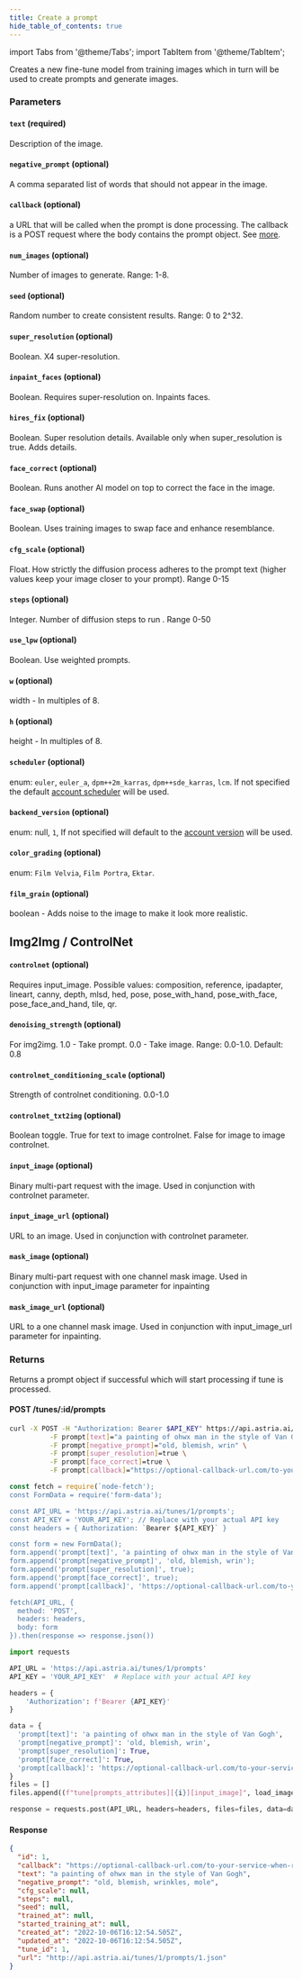 ```yaml
---
title: Create a prompt
hide_table_of_contents: true
---
```


import Tabs from '@theme/Tabs';
import TabItem from '@theme/TabItem';

<div className="api-method">
<div>

Creates a new fine-tune model from training images which in turn will be used to create prompts and generate images.

### Parameters

#### `text` (required) 
Description of the image.

#### `negative_prompt` (optional) 
A comma separated list of words that should not appear in the image.

#### `callback` (optional) 
a URL that will be called when the prompt is done processing. The callback is a POST request where the body contains the prompt object. See [more](/docs/api/overview#callbacks).

#### `num_images` (optional) 
Number of images to generate. Range: 1-8.

#### `seed` (optional) 
Random number to create consistent results. Range: 0 to 2^32.

#### `super_resolution` (optional) 
Boolean. X4 super-resolution.

#### `inpaint_faces` (optional) 
Boolean. Requires super-resolution on. Inpaints faces.

#### `hires_fix` (optional) 
Boolean. Super resolution details. Available only when super_resolution is true. Adds details.

#### `face_correct` (optional) 
Boolean. Runs another AI model on top to correct the face in the image.

#### `face_swap` (optional) 
Boolean. Uses training images to swap face and enhance resemblance.

#### `cfg_scale` (optional) 
Float. How strictly the diffusion process adheres to the prompt text (higher values keep your image closer to your prompt). Range 0-15

#### `steps` (optional) 
Integer. Number of diffusion steps to run . Range 0-50

#### `use_lpw` (optional) 
Boolean. Use weighted prompts.

#### `w` (optional) 
width - In multiples of 8.

#### `h` (optional) 
height - In multiples of 8.

#### `scheduler` (optional) 
enum: `euler`, `euler_a`, `dpm++2m_karras`, `dpm++sde_karras`, `lcm`. If not specified the default [account scheduler](https://www.astria.ai/users/edit) will be used.

#### `backend_version` (optional) 
enum: null, `1`, If not specified will default to the [account version](https://www.astria.ai/users/edit) will be used.

#### `color_grading` (optional) 
enum: `Film Velvia`, `Film Portra`, `Ektar`.

#### `film_grain` (optional)
boolean - Adds noise to the image to make it look more realistic.

## Img2Img / ControlNet

#### `controlnet` (optional) 
Requires input_image. Possible values: composition, reference, ipadapter, lineart, canny, depth, mlsd, hed, pose, pose_with_hand, pose_with_face, pose_face_and_hand, tile, qr.

#### `denoising_strength` (optional)
For img2img. 1.0 - Take prompt. 0.0 - Take image. Range: 0.0-1.0. Default: 0.8

#### `controlnet_conditioning_scale` (optional) 
Strength of controlnet conditioning. 0.0-1.0

#### `controlnet_txt2img` (optional) 
Boolean toggle. True for text to image controlnet. False for image to image controlnet.

#### `input_image` (optional) 
Binary multi-part request with the image. Used in conjunction with controlnet parameter.

#### `input_image_url` (optional) 
URL to an image. Used in conjunction with controlnet parameter.

#### `mask_image` (optional) 
Binary multi-part request with one channel mask image. Used in conjunction with input_image parameter for inpainting

#### `mask_image_url` (optional) 
URL to a one channel mask image. Used in conjunction with input_image_url parameter for inpainting.

### Returns

Returns a prompt object if successful which will start processing if tune is processed.

</div>

<div>

#### POST /tunes/:id/prompts

<Tabs groupId="lang">
  <TabItem value="curl" label="cURL" default>

```bash showLineNumbers
curl -X POST -H "Authorization: Bearer $API_KEY" https://api.astria.ai/tunes/1/prompts \
          -F prompt[text]="a painting of ohwx man in the style of Van Gogh" \
          -F prompt[negative_prompt]="old, blemish, wrin" \
          -F prompt[super_resolution]=true \
          -F prompt[face_correct]=true \
          -F prompt[callback]="https://optional-callback-url.com/to-your-service-when-ready?prompt_id=1" 
```
  </TabItem>
  <TabItem value="javascript" label="Node.js">

```javascript
const fetch = require(`node-fetch');
const FormData = require('form-data');

const API_URL = 'https://api.astria.ai/tunes/1/prompts';
const API_KEY = 'YOUR_API_KEY'; // Replace with your actual API key
const headers = { Authorization: `Bearer ${API_KEY}` }

const form = new FormData();
form.append('prompt[text]', 'a painting of ohwx man in the style of Van Gogh');
form.append('prompt[negative_prompt]', 'old, blemish, wrin');
form.append('prompt[super_resolution]', true);
form.append('prompt[face_correct]', true);
form.append('prompt[callback]', 'https://optional-callback-url.com/to-your-service-when-ready?prompt_id=1');

fetch(API_URL, {
  method: 'POST',
  headers: headers,
  body: form
}).then(response => response.json())


```
  </TabItem>
  <TabItem value="python" label="Python">

```python
import requests

API_URL = 'https://api.astria.ai/tunes/1/prompts'
API_KEY = 'YOUR_API_KEY'  # Replace with your actual API key

headers = {
    'Authorization': f'Bearer {API_KEY}'
}

data = {
  'prompt[text]': 'a painting of ohwx man in the style of Van Gogh',
  'prompt[negative_prompt]': 'old, blemish, wrin',
  'prompt[super_resolution]': True,
  'prompt[face_correct]': True,
  'prompt[callback]': 'https://optional-callback-url.com/to-your-service-when-ready?prompt_id=1'
}
files = []
files.append((f"tune[prompts_attributes][{i}][input_image]", load_image(prompt['input_image'])))

response = requests.post(API_URL, headers=headers, files=files, data=data)
```
  </TabItem>
</Tabs>

#### Response

```json
{
  "id": 1,
  "callback": "https://optional-callback-url.com/to-your-service-when-ready?prompt_id=1",
  "text": "a painting of ohwx man in the style of Van Gogh",
  "negative_prompt": "old, blemish, wrinkles, mole",
  "cfg_scale": null,
  "steps": null,
  "seed": null,
  "trained_at": null,
  "started_training_at": null,
  "created_at": "2022-10-06T16:12:54.505Z",
  "updated_at": "2022-10-06T16:12:54.505Z",
  "tune_id": 1,
  "url": "http://api.astria.ai/tunes/1/prompts/1.json"
}
```
</div>
</div>

